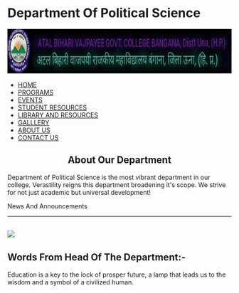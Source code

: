 
<html lang="eng">
<meta charset="utf-8">
<link rel="stylesheet" type="text/css" href="main.css">
<head>
<title>
Home | Department of Political Science
</title>
</head>
<topblock>
<body>

<h1 class="family1"> Department Of Political Science </h1>
<img src="gcbanganalogo.jpeg" style="width:100%; height:100px; ">

<nav>
<ul class="menu">
<li>
<a href="https://pluralistdialectics.github.io/"> HOME </a>
</li>
<li>
<a href="./programs"> PROGRAMS </a>
</li>
<li>
<a href="./events"> EVENTS </a>
</li>
<li>
<a href="./resources"> STUDENT RESOURCES </a>
</li>
<li>
<a href="./libresources"> LIBRARY AND RESOURCES </a>
</li>

<li>
<a href="./gallery"> GALLLERY </a>
</li>
<li>
<a href="./about-us"> ABOUT US </a>
</li>
<li>
<a href="./contact-us"> CONTACT US </a>
</li>
</ul>
</nav>
<div class="top">
<div>
<div class="recent0"> <h2 style="text-align:center"> About Our Department</h2>
<p> Department of Political Science is the most vibrant department in our college. Verastility reigns this department broadening it's scope.
We strive for not just academic but universal development!  </p>

</div>

<div class="recent1">
<div class="headline">
News And Announcements
</div>
<hr>
</div>
</div>

<br>

<div class="center">
<img src="images/man.png" width="100px"  class="roundimg"> 
</div>
<block1>
<h2>Words From Head Of The Department:-</h2>
<p> Education is a key to the lock of prosper future, a lamp that leads us to the wisdom and a symbol of a civilized human. </p>
</block1>

<br>







